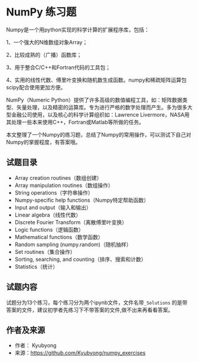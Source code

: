 # NumPy 练习题

Numpy是一个用python实现的科学计算的扩展程序库，包括：

1、一个强大的N维数组对象Array；

2、比较成熟的（广播）函数库；

3、用于整合C/C++和Fortran代码的工具包；

4、实用的线性代数、傅里叶变换和随机数生成函数。numpy和稀疏矩阵运算包scipy配合使用更加方便。

NumPy（Numeric Python）提供了许多高级的数值编程工具，如：矩阵数据类型、矢量处理，以及精密的运算库。专为进行严格的数字处理而产生。多为很多大型金融公司使用，以及核心的科学计算组织如：Lawrence Livermore，NASA用其处理一些本来使用C++，Fortran或Matlab等所做的任务。

本文整理了一个Numpy的练习题，总结了Numpy的常用操作，可以测试下自己对Numpy的掌握程度，有答案哦。

## 试题目录
  * Array creation routines（数组创建）
  * Array manipulation routines（数组操作）
  * String operations（字符串操作）
  * Numpy-specific help functions（Numpy特定帮助函数）
  * Input and output（输入和输出）
  * Linear algebra（线性代数）
  * Discrete Fourier Transform（离散傅里叶变换）
  * Logic functions（逻辑函数）
  * Mathematical functions（数学函数）
  * Random sampling (numpy.random)（随机抽样）
  * Set routines（集合操作）
  * Sorting, searching, and counting（排序、搜索和计数）
  * Statistics（统计）
## 试题内容
试题分为13个练习，每个练习分为两个ipynb文件，文件名带`_Solutions` 的是带答案的文件，建议初学者先练习下不带答案的文件,做不出来再看看答案。

## 作者及来源
- 作者： Kyubyong
- 来源：https://github.com/Kyubyong/numpy_exercises 
